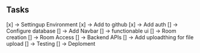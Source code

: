 ## Tasks

[x] -> Settingup Environment
[x] -> Add to github
[x] -> Add auth
[] -> Configure database
[] -> Add Navbar
[] -> functionable ui
[] -> Room creation
[] -> Room Access
[] -> Backend APIs
[] -> Add uploadthing for file upload
[] -> Testing
[] -> Deploment